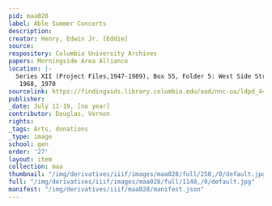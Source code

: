 ```yaml
---
pid: maa028
label: Able Summer Concerts
description:
creator: Henry, Edwin Jr. [Eddie]
source:
respository: Columbia University Archives
papers: Morningside Area Alliance
location: |-
  Series XII (Project Files,1947-1989), Box 55, Folder 5: West Side Street Academy,
   1968, 1970
sourcelink: https://findingaids.library.columbia.edu/ead/nnc-ua/ldpd_4412857
publisher:
_date: July 11-19, [no year]
contributor: Douglas, Vernon
rights:
_tags: Arts, donations
_type: image
school: gen
order: '27'
layout: item
collection: maa
thumbnail: "/img/derivatives/iiif/images/maa028/full/250,/0/default.jpg"
full: "/img/derivatives/iiif/images/maa028/full/1140,/0/default.jpg"
manifest: "/img/derivatives/iiif/maa028/manifest.json"
---
```

